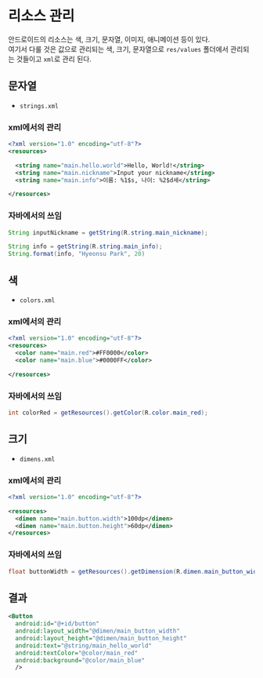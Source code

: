 # 리소스 관리

안드로이드의 리소스는 색, 크기, 문자열, 이미지, 애니메이션 등이 있다.  
여기서 다룰 것은 값으로 관리되는 색, 크기, 문자열으로 `res/values` 폴더에서 관리되는 것들이고 `xml`로 관리 된다.


## 문자열
- `strings.xml`

### xml에서의 관리
```xml
<?xml version="1.0" encoding="utf-8"?>
<resources>    

  <string name="main.hello.world">Hello, World!</string>    
  <string name="main.nickname">Input your nickname</string>
  <string name="main.info">이름: %1$s, 나이: %2$d세</string>

</resources>
```

### 자바에서의 쓰임
``` java
String inputNickname = getString(R.string.main_nickname);

String info = getString(R.string.main_info);
String.format(info, "Hyeonsu Park", 20)
```

## 색
- `colors.xml`

### xml에서의 관리
```xml
<?xml version="1.0" encoding="utf-8"?>
<resources>    
  <color name="main.red">#FF0000</color>    
  <color name="main.blue">#0000FF</color>    

</resources>
```

### 자바에서의 쓰임
```java
int colorRed = getResources().getColor(R.color.main_red);
```

## 크기
- `dimens.xml`

### xml에서의 관리
```xml
<?xml version="1.0" encoding="utf-8"?>

<resources>    
  <dimen name="main.button.width">100dp</dimen>
  <dimen name="main.button.height">60dp</dimen>    
</resources>
```

### 자바에서의 쓰임
```java
float buttonWidth = getResources().getDimension(R.dimen.main_button_width);
```

## 결과
```xml
<Button   
  android:id="@+id/button"   
  android:layout_width="@dimen/main_button_width"    
  android:layout_height="@dimen/main_button_height" 
  android:text="@string/main_hello_world"
  android:textColor="@color/main_red" 
  android:background="@color/main_blue"
  />
```
